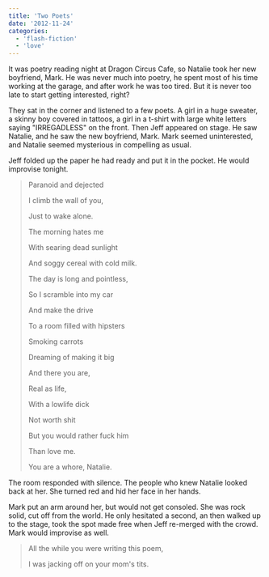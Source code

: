 ```yaml
---
title: 'Two Poets'
date: '2012-11-24'
categories:
  - 'flash-fiction'
  - 'love'
---
```


It was poetry reading night at Dragon Circus Cafe, so Natalie took her new
boyfriend, Mark. He was never much into poetry, he spent most of his time
working at the garage, and after work he was too tired. But it is never too late
to start getting interested, right?

<!-- truncate -->


They sat in the corner and listened to a few poets. A girl in a huge sweater, a
skinny boy covered in tattoos, a girl in a t-shirt with large white letters
saying "IRREGADLESS" on the front. Then Jeff appeared on stage. He saw Natalie,
and he saw the new boyfriend, Mark. Mark seemed uninterested, and Natalie seemed
mysterious in compelling as usual.

Jeff folded up the paper he had ready and put it in the pocket. He would
improvise tonight.

> Paranoid and dejected
>
> I climb the wall of you,
>
> Just to wake alone.
>
> The morning hates me
>
> With searing dead sunlight
>
> And soggy cereal with cold milk.
>
> The day is long and pointless,
>
> So I scramble into my car
>
> And make the drive
>
> To a room filled with hipsters
>
> Smoking carrots
>
> Dreaming of making it big
>
> And there you are,
>
> Real as life,
>
> With a lowlife dick
>
> Not worth shit
>
> But you would rather fuck him
>
> Than love me.
>
> You are a whore, Natalie.

The room responded with silence. The people who knew Natalie looked back at her.
She turned red and hid her face in her hands.

Mark put an arm around her, but would not get consoled. She was rock solid, cut
off from the world. He only hesitated a second, an then walked up to the stage,
took the spot made free when Jeff re-merged with the crowd. Mark would improvise
as well.

> All the while you were writing this poem,
>
> I was jacking off on your mom's tits.
